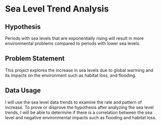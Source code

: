 # Sea Level Trend Analysis

## Hypothesis
Periods with sea levels that are exponentially rising will result in more environmental problems compared to periods with lower sea levels.

## Problem Statement
This project explores the increase in sea levels due to global warming and its impacts on the environment such as habitat loss, and flooding.

## Data Usage
I will use the sea level data trends to examine the rate and pattern of increase. To prove or disprove the hypothesis after analyzing the sea level trends, I will be able to determine if there is a correlation between the sea level and negative environmental impacts such as flooding and habitat loss.
